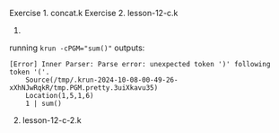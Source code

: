 Exercise 1. concat.k
Exercise 2. lesson-12-c.k

1. 
running `krun -cPGM="sum()"` outputs: 
```
[Error] Inner Parser: Parse error: unexpected token ')' following token '('.
	Source(/tmp/.krun-2024-10-08-00-49-26-xXhNJwRqkR/tmp.PGM.pretty.3uiXkavu35)
	Location(1,5,1,6)
	1 |	sum()

```

2. lesson-12-c-2.k




